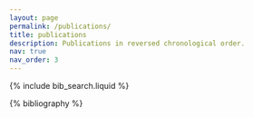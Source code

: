 ```yaml
---
layout: page
permalink: /publications/
title: publications
description: Publications in reversed chronological order. 
nav: true
nav_order: 3
---
```


<!-- _pages/publications.md -->

<!-- Bibsearch Feature -->

{% include bib_search.liquid %}

<div class="publications">

{% bibliography %}

</div>
